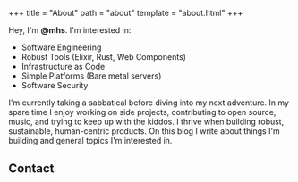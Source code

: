 +++
title = "About"
path = "about"
template = "about.html"
+++

Hey, I'm **@mhs**. I'm interested in:

- Software Engineering
- Robust Tools (Elixir, Rust, Web Components)
- Infrastructure as Code
- Simple Platforms (Bare metal servers)
- Software Security

I'm currently taking a sabbatical before diving into my next adventure. In my spare time I enjoy working on side projects, contributing to open source, music, and trying to keep up with the kiddos. I thrive when building robust, sustainable, human-centric products. On this blog I write about things I'm building and general topics I'm interested in.

## Contact


